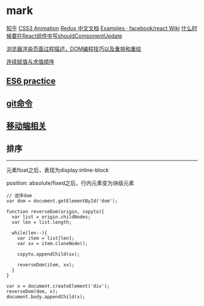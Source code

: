 # mark

[知乎](http://www.zhihu.com/question/19834302)
[CSS3 Animation](http://isux.tencent.com/css3/tools.html)
[Redux 中文文档](http://cn.redux.js.org/)
[Examples · facebook/react Wiki](https://github.com/facebook/react/wiki/Examples)
[什么时候要在React组件中写shouldComponentUpdate](http://www.infoq.com/cn/news/2016/07/react-shouldComponentUpdate?utm_campaign=rightbar_v2&utm_source=infoq&utm_medium=news_link&utm_content=link_text)

[浏览器渲染页面过程描述，DOM编程技巧以及重排和重绘](http://www.cnblogs.com/duanlianjiang/archive/2015/12/09/5032286.html)

[连续赋值与求值顺序](http://www.cnblogs.com/huaan011/p/4381703.html)

## [ES6 practice](mark/ES6.md)

## [git命令](mark/Git.md)

## [移动端相关](mark/xx.md)

## 排序

----------------------------
元素float之后，表现为display:inline-block

position: absolute/fixed之后，行内元素变为块级元素


```
// 逆序dom
var dom = document.getElementById('dom');

function reverseDom(origin, copyto){
  var list = origin.childNodes;
  var len = list.length;

  while(len--){
    var item = list[len];
    var xx = item.cloneNode();

    copyto.appendChild(xx);

    reverseDom(item, xx);
  }
}

var x = document.createElement('div');
reverseDom(dom, x);
document.body.appendChild(x);
```